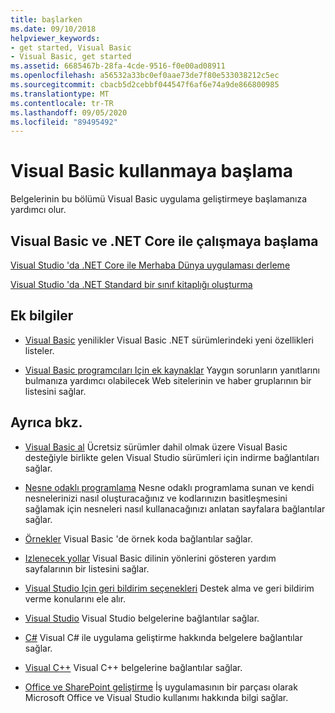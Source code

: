 ```yaml
---
title: başlarken
ms.date: 09/10/2018
helpviewer_keywords:
- get started, Visual Basic
- Visual Basic, get started
ms.assetid: 6685467b-28fa-4cde-9516-f0e00ad08911
ms.openlocfilehash: a56532a33bc0ef0aae73de7f80e533038212c5ec
ms.sourcegitcommit: cbacb5d2cebbf044547f6af6e74a9de866800985
ms.translationtype: MT
ms.contentlocale: tr-TR
ms.lasthandoff: 09/05/2020
ms.locfileid: "89495492"
---
```

# <a name="get-started-with-visual-basic"></a>Visual Basic kullanmaya başlama

Belgelerinin bu bölümü Visual Basic uygulama geliştirmeye başlamanıza yardımcı olur.

## <a name="get-started-with-visual-basic-and-net-core"></a>Visual Basic ve .NET Core ile çalışmaya başlama

[Visual Studio 'da .NET Core ile Merhaba Dünya uygulaması derleme](../../core/tutorials/with-visual-studio.md)

[Visual Studio 'da .NET Standard bir sınıf kitaplığı oluşturma](../../core/tutorials/library-with-visual-studio.md)

## <a name="additional-information"></a>Ek bilgiler

- [Visual Basic](../whats-new/index.md) yenilikler Visual Basic .NET sürümlerindeki yeni özellikleri listeler.

- [Visual Basic programcıları Için ek kaynaklar](additional-resources.md) Yaygın sorunların yanıtlarını bulmanıza yardımcı olabilecek Web sitelerinin ve haber gruplarının bir listesini sağlar.

## <a name="see-also"></a>Ayrıca bkz.

- [Visual Basic al](https://visualstudio.microsoft.com/downloads/?utm_medium=microsoft&utm_source=docs.microsoft.com&utm_campaign=inline+link&utm_content=download+vs2019) Ücretsiz sürümler dahil olmak üzere Visual Basic desteğiyle birlikte gelen Visual Studio sürümleri için indirme bağlantıları sağlar.

- [Nesne odaklı programlama](../programming-guide/concepts/object-oriented-programming.md) Nesne odaklı programlama sunan ve kendi nesnelerinizi nasıl oluşturacağınız ve kodlarınızın basitleşmesini sağlamak için nesneleri nasıl kullanacağınızı anlatan sayfalara bağlantılar sağlar.

- [Örnekler](https://github.com/dotnet/docs/tree/master/samples/snippets/visualbasic) Visual Basic 'de örnek koda bağlantılar sağlar.

- [Izlenecek yollar](../walkthroughs.md) Visual Basic dilinin yönlerini gösteren yardım sayfalarının bir listesini sağlar.

- [Visual Studio Için geri bildirim seçenekleri](/visualstudio/ide/feedback-options) Destek alma ve geri bildirim verme konularını ele alır.

- [Visual Studio](/visualstudio/) Visual Studio belgelerine bağlantılar sağlar.

- [C#](../../csharp/index.yml) Visual C# ile uygulama geliştirme hakkında belgelere bağlantılar sağlar.

- [Visual C++](/cpp/) Visual C++ belgelerine bağlantılar sağlar.

- [Office ve SharePoint geliştirme](/visualstudio/vsto/office-and-sharepoint-development-in-visual-studio) İş uygulamasının bir parçası olarak Microsoft Office ve Visual Studio kullanımı hakkında bilgi sağlar.
